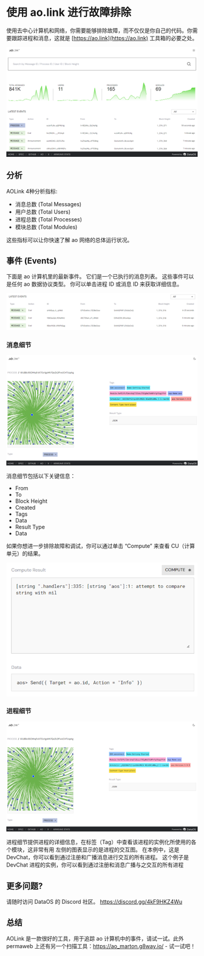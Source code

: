 # 使用 ao.link 进行故障排除

使用去中心计算机和网络，你需要能够排除故障，而不仅仅是你自己的代码。你需要跟踪进程和消息，这就是 [https://ao.link](https://ao.link) 工具箱的必要之处。

![ao.link homepage displaying ao network stats](aolink.png)

## 分析

AOLink 4种分析指标:

- 消息总数 (Total Messages)
- 用户总数 (Total Users)
- 进程总数 (Total Processes)
- 模块总数 (Total Modules)

这些指标可以让你快速了解 ao 网络的总体运行状况。

## 事件 (Events)

下面是 ao 计算机里的最新事件。 它们是一个已执行的消息列表。 这些事件可以是任何 ao 数据协议类型。 你可以单击进程 ID 或消息 ID 来获取详细信息。

![ao.link list of events](aolink-list-example.png)

### 消息细节

![ao.link message details displaying the message processed](aolink-message-details.png)

消息细节包括以下关键信息：

- From
- To
- Block Height
- Created
- Tags
- Data
- Result Type
- Data

如果你想进一步排除故障和调试，你可以通过单击 “Compute” 来查看 CU（计算单元）的结果。

![ao.link compute result example for debugging](aolink-compute-example.png)

### 进程细节

![ao.link displaying a process in details](aolink-process-details.png)

进程细节提供进程的详细信息，在标签（Tag）中查看该进程的实例化所使用的各个模块，这非常有用
左侧的图表显示的是进程的交互图。
在本例中，这是 DevChat，你可以看到通过注册和广播消息进行交互的所有进程。
这个例子是 DevChat 进程的实例，你可以看到通过注册和消息广播与之交互的所有进程

## 更多问题?

请随时访问 DataOS 的 Discord 社区。
https://discord.gg/4kF9HKZ4Wu

## 总结

AOLink 是一款很好的工具，用于追踪 ao 计算机中的事件，请试一试。此外 permaweb 上还有另一个扫描工具：https://ao_marton.g8way.io/ - 试一试吧！
